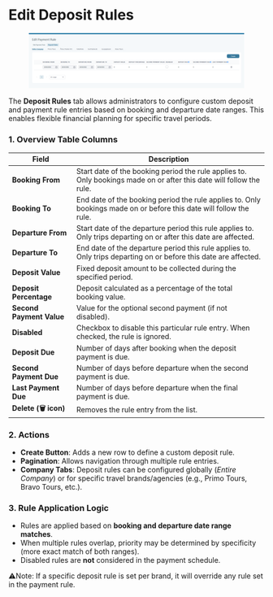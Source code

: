 # Edit Deposit Rules

<figure><img src="../.gitbook/assets/image (180).png" alt=""><figcaption></figcaption></figure>

The **Deposit Rules** tab allows administrators to configure custom deposit and payment rule entries based on booking and departure date ranges. This enables flexible financial planning for specific travel periods.

### **1. Overview Table Columns**

| Field                    | Description                                                                                                          |
| ------------------------ | -------------------------------------------------------------------------------------------------------------------- |
| **Booking From**         | Start date of the booking period the rule applies to. Only bookings made on or after this date will follow the rule. |
| **Booking To**           | End date of the booking period the rule applies to. Only bookings made on or before this date will follow the rule.  |
| **Departure From**       | Start date of the departure period this rule applies to. Only trips departing on or after this date are affected.    |
| **Departure To**         | End date of the departure period this rule applies to. Only trips departing on or before this date are affected.     |
| **Deposit Value**        | Fixed deposit amount to be collected during the specified period.                                                    |
| **Deposit Percentage**   | Deposit calculated as a percentage of the total booking value.                                                       |
| **Second Payment Value** | Value for the optional second payment (if not disabled).                                                             |
| **Disabled**             | Checkbox to disable this particular rule entry. When checked, the rule is ignored.                                   |
| **Deposit Due**          | Number of days after booking when the deposit payment is due.                                                        |
| **Second Payment Due**   | Number of days before departure when the second payment is due.                                                      |
| **Last Payment Due**     | Number of days before departure when the final payment is due.                                                       |
| **Delete (🗑️ icon)**    | Removes the rule entry from the list.                                                                                |

### **2. Actions**

* **Create Button**: Adds a new row to define a custom deposit rule.
* **Pagination**: Allows navigation through multiple rule entries.
* **Company Tabs**: Deposit rules can be configured globally (_Entire Company_) or for specific travel brands/agencies (e.g., Primo Tours, Bravo Tours, etc.).

### **3. Rule Application Logic**

* Rules are applied based on **booking and departure date range matches**.
* When multiple rules overlap, priority may be determined by specificity (more exact match of both ranges).
* Disabled rules are **not** considered in the payment schedule.

⚠️Note: If a specific deposit rule is set per brand, it will override any rule set in the payment rule.

